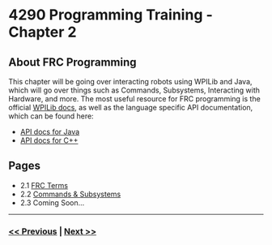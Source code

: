 # 4290 Programming Training - Chapter 2
## About FRC Programming
This chapter will be going over interacting robots using WPILib and Java, which will go over things such as Commands, Subsystems, Interacting with Hardware, and more. The most useful resource for FRC programming is the official [WPILib docs](https://docs.wpilib.org/en/stable/index.html), as well as the language specific API documentation, which can be found here: 
- [API docs for Java](https://github.wpilib.org/allwpilib/docs/release/java/index.html)
- [API docs for C++](https://github.wpilib.org/allwpilib/docs/release/cpp/index.html)

## Pages
- 2.1 [FRC Terms](./1_frc_terms.md)
- 2.2 [Commands & Subsystems](./2_commands_subsystems.md)
- 2.3 Coming Soon...

---

### [<< Previous](../chapter_1/8_for_while_loops.md) | [Next >>](./1_frc_terms.md)
